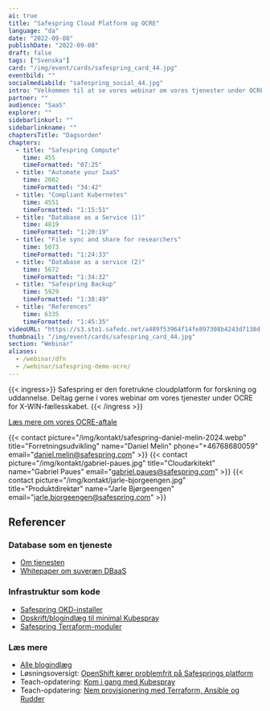 ```yaml
---
ai: true
title: "Safespring Cloud Platform og OCRE"
language: "da"
date: "2022-09-08"
publishDate: "2022-09-08"
draft: false
tags: ["Svenska"]
card: "/img/event/cards/safespring_card_44.jpg"
eventbild: ""
socialmediabild: "safespring_social_44.jpg"
intro: "Velkommen til at se vores webinar om vores tjenester under OCRE for X-WIN-fællesskabet."
partner: ""
audience: "SaaS"
explorer: ""
sidebarlinkurl: ""
sidebarlinkname: ""
chaptersTitle: "Dagsorden"
chapters:
  - title: "Safespring Compute"
    time: 455
    timeFormatted: "07:25"
  - title: "Automate your IaaS"
    time: 2082
    timeFormatted: "34:42"
  - title: "Compliant Kubernetes"
    time: 4551
    timeFormatted: "1:15:51"
  - title: "Database as a Service (1)"
    time: 4819
    timeFormatted: "1:20:19"
  - title: "File sync and share for researchers"
    time: 5073
    timeFormatted: "1:24:33"
  - title: "Database as a service (2)"
    time: 5672
    timeFormatted: "1:34:32"
  - title: "Safespring Backup"
    time: 5929
    timeFormatted: "1:38:49"
  - title: "References"
    time: 6335
    timeFormatted: "1:45:35"
videoURL: "https://s3.sto1.safedc.net/a489f53964f14fe897308b4243d7138d:processedvideos/safespring-demo-ocre/master.m3u8"
thumbnail: "/img/event/cards/safespring_card_44.jpg"
section: "Webinar"
aliases:
  - /webinar/dfn
  - /webinar/safespring-demo-ocre/
---
```

{{< ingress>}}
Safespring er den foretrukne cloudplatform for forskning og uddannelse. Deltag gerne i vores webinar om vores tjenester under OCRE for X-WIN-fællesskabet.
{{< /ingress >}}

[Læs mere om vores OCRE-aftale](/ocre)

{{< contact picture="/img/kontakt/safespring-daniel-melin-2024.webp" title="Forretningsudvikling" name="Daniel Melin" phone="+46768680059" email="daniel.melin@safespring.com" >}}
{{< contact picture="/img/kontakt/gabriel-paues.jpg" title="Cloudarkitekt" name="Gabriel Paues" email="gabriel.paues@safespring.com" >}}
{{< contact picture="/img/kontakt/jarle-bjorgeengen.jpg" title="Produktdirektør" name="Jarle Bjørgeengen" email="jarle.bjorgeengen@safespring.com" >}}

## Referencer

### Database som en tjeneste

- [Om tjenesten](https://severalnines.com/ccx/)
- [Whitepaper om suveræn DBaaS](https://severalnines.com/sovereign-dbaas/)

### Infrastruktur som kode

- [Safespring OKD-installer](https://github.com/safespring-community/utilities/tree/main/okd)
- [Opskrift/blogindlæg til minimal Kubespray](/blogg/2022-08-kubespray-minimal/)
- [Safespring Terraform-moduler](https://github.com/safespring-community/terraform-modules)

### Læs mere

- [Alle blogindlæg](/blogg/)
- Løsningsoversigt: [OpenShift kører problemfrit på Safesprings platform](/solution-brief/openshift-en/)
- Teach-opdatering: [Kom i gang med Kubespray](/blogg/2022-08-kubespray-minimal/)
- Teach-opdatering: [Nem provisionering med Terraform, Ansible og Rudder](/blogg/2022-06-terraform-ansible-rudder/)